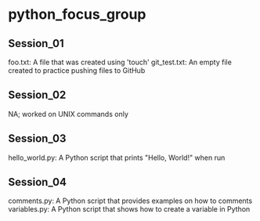 # python_focus_group

## Session_01
foo.txt: A file that was created using 'touch'
git_test.txt: An empty file created to practice pushing files to GitHub

## Session_02
NA; worked on UNIX commands only

## Session_03
hello_world.py: A Python script that prints "Hello, World!" when run

## Session_04
comments.py: A Python script that provides examples on how to comments
variables.py: A Python script that shows how to create a variable in Python
